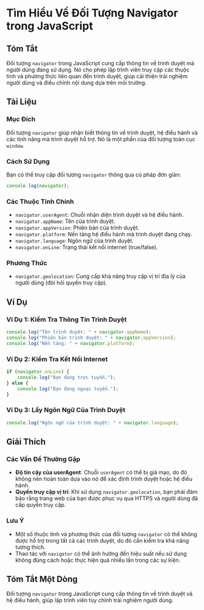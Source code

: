 <!--
Meta Description: # Tìm Hiểu Về Đối Tượng Navigator trong JavaScript ## Tóm Tắt Đối tượng `navigator` trong JavaScript cung cấp thông tin về trình duyệt mà người dùng đ...
Meta Keywords: navigator, trình, duyệt, của, đối
-->

# Tìm Hiểu Về Đối Tượng Navigator trong JavaScript

## Tóm Tắt
Đối tượng `navigator` trong JavaScript cung cấp thông tin về trình duyệt mà người dùng đang sử dụng. Nó cho phép lập trình viên truy cập các thuộc tính và phương thức liên quan đến trình duyệt, giúp cải thiện trải nghiệm người dùng và điều chỉnh nội dung dựa trên môi trường.

## Tài Liệu
### Mục Đích
Đối tượng `navigator` giúp nhận biết thông tin về trình duyệt, hệ điều hành và các tính năng mà trình duyệt hỗ trợ. Nó là một phần của đối tượng toàn cục `window`.

### Cách Sử Dụng
Bạn có thể truy cập đối tượng `navigator` thông qua cú pháp đơn giản:

```javascript
console.log(navigator);
```

### Các Thuộc Tính Chính
- `navigator.userAgent`: Chuỗi nhận diện trình duyệt và hệ điều hành.
- `navigator.appName`: Tên của trình duyệt.
- `navigator.appVersion`: Phiên bản của trình duyệt.
- `navigator.platform`: Nền tảng hệ điều hành mà trình duyệt đang chạy.
- `navigator.language`: Ngôn ngữ của trình duyệt.
- `navigator.onLine`: Trạng thái kết nối internet (true/false).

### Phương Thức
- `navigator.geolocation`: Cung cấp khả năng truy cập vị trí địa lý của người dùng (đòi hỏi quyền truy cập).

## Ví Dụ
### Ví Dụ 1: Kiểm Tra Thông Tin Trình Duyệt
```javascript
console.log("Tên trình duyệt: " + navigator.appName);
console.log("Phiên bản trình duyệt: " + navigator.appVersion);
console.log("Nền tảng: " + navigator.platform);
```

### Ví Dụ 2: Kiểm Tra Kết Nối Internet
```javascript
if (navigator.onLine) {
    console.log("Bạn đang trực tuyến.");
} else {
    console.log("Bạn đang ngoại tuyến.");
}
```

### Ví Dụ 3: Lấy Ngôn Ngữ Của Trình Duyệt
```javascript
console.log("Ngôn ngữ của trình duyệt: " + navigator.language);
```

## Giải Thích
### Các Vấn Đề Thường Gặp
- **Độ tin cậy của userAgent**: Chuỗi `userAgent` có thể bị giả mạo, do đó không nên hoàn toàn dựa vào nó để xác định trình duyệt hoặc hệ điều hành.
- **Quyền truy cập vị trí**: Khi sử dụng `navigator.geolocation`, bạn phải đảm bảo rằng trang web của bạn được phục vụ qua HTTPS và người dùng đã cấp quyền truy cập.

### Lưu Ý
- Một số thuộc tính và phương thức của đối tượng `navigator` có thể không được hỗ trợ trong tất cả các trình duyệt, do đó cần kiểm tra khả năng tương thích.
- Thao tác với `navigator` có thể ảnh hưởng đến hiệu suất nếu sử dụng không đúng cách hoặc thực hiện quá nhiều lần trong các sự kiện.

## Tóm Tắt Một Dòng
Đối tượng `navigator` trong JavaScript cung cấp thông tin về trình duyệt và hệ điều hành, giúp lập trình viên tùy chỉnh trải nghiệm người dùng.